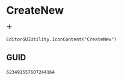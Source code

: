 # CreateNew
![](/img/CreateNew.png)

``` CSharp
EditorGUIUtility.IconContent("CreateNew")
```
## GUID
```
623491557607244164
```
